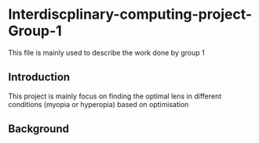 # Interdiscplinary-computing-project-Group-1
This file is mainly used to describe the work done by group 1
## Introduction
This project is mainly focus on finding the optimal lens in different conditions (myopia or hyperopia) based on optimisation
## Background
